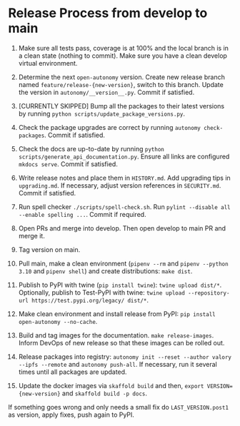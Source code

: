 
# Release Process from develop to main

1. Make sure all tests pass, coverage is at 100% and the local branch is in a clean state (nothing to commit). Make sure you have a clean develop virtual environment. 
   
2. Determine the next `open-autonomy` version. Create new release branch named `feature/release-{new-version}`, switch to this branch. Update the version in `autonomy/__version__.py`. Commit if satisfied.

3. [CURRENTLY SKIPPED] Bump all the packages to their latest versions by running `python scripts/update_package_versions.py`.

4. Check the package upgrades are correct by running `autonomy check-packages`. Commit if satisfied.

5. Check the docs are up-to-date by running `python scripts/generate_api_documentation.py`. Ensure all links are configured `mkdocs serve`. Commit if satisfied.

6. Write release notes and place them in `HISTORY.md`. Add upgrading tips in `upgrading.md`. If necessary, adjust version references in `SECURITY.md`. Commit if satisfied.

7. Run spell checker `./scripts/spell-check.sh`. Run `pylint --disable all --enable spelling ...`. Commit if required.

8. Open PRs and merge into develop. Then open develop to main PR and merge it.

9. Tag version on main.

10. Pull main, make a clean environment (`pipenv --rm` and `pipenv --python 3.10` and `pipenv shell`) and create distributions: `make dist`.

11. Publish to PyPI with twine (`pip install twine`): `twine upload dist/*`. Optionally, publish to Test-PyPI with twine:
`twine upload --repository-url https://test.pypi.org/legacy/ dist/*`.

12. Make clean environment and install release from PyPI: `pip install open-autonomy --no-cache`.

13. Build and tag images for the documentation. `make release-images`. Inform DevOps of new release so that these images can be rolled out.

14. Release packages into registry: `autonomy init --reset --author valory --ipfs --remote` and `autonomy push-all`. If necessary, run it several times until all packages are updated.

15. Update the docker images via `skaffold build` and then, `export VERSION={new-version}` and `skaffold build -p docs`.

If something goes wrong and only needs a small fix do `LAST_VERSION.post1` as version, apply fixes, push again to PyPI.
